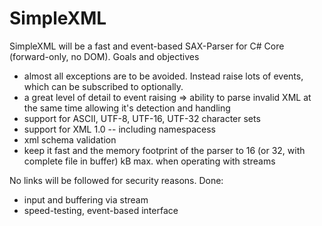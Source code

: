 # SimpleXML
SimpleXML will be a fast and event-based SAX-Parser for C# Core (forward-only, no DOM). Goals and objectives
- almost all exceptions are to be avoided. Instead raise lots of events, which can be subscribed to optionally.
- a great level of detail to event raising => ability to parse invalid XML at the same time allowing it's detection and handling
- support for ASCII, UTF-8, UTF-16, UTF-32 character sets
- support for XML 1.0 -- including namespacess
- xml schema validation
- keep it fast and the memory footprint of the parser to 16 (or 32, with complete file in buffer) kB max. when operating with streams

No links will be followed for security reasons.
Done:
- input and buffering via stream
- speed-testing, event-based interface
